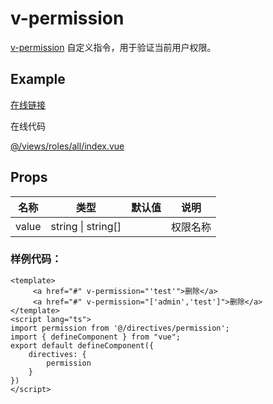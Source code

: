 # v-permission

[v-permission](https://github.com/lqsong/admin-antd-vue/blob/main/src/directives/permission/) 自定义指令，用于验证当前用户权限。

## Example

[在线链接](http://demo.admin-antd-vue.liqingsong.cc/#/roles/all)

在线代码

[@/views/roles/all/index.vue](https://github.com/lqsong/admin-antd-vue/blob/main/src/views/roles/all/index.vue)

## Props

| 名称     | 类型    | 默认值                      | 说明                                                                           |
| -------- | ------ | -------------------------- | ------------------------------------------------------------------------------------- |
| value    |  string \| string[] |               | 权限名称                                    |

### 样例代码：

```vue
<template>
     <a href="#" v-permission="'test'">删除</a>
     <a href="#" v-permission="['admin','test']">删除</a>
</template>
<script lang="ts">
import permission from '@/directives/permission';
import { defineComponent } from "vue";
export default defineComponent({
    directives: {
        permission
    }
})
</script>
```



